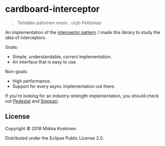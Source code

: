 # cardboard-interceptor

> Tehdään pahvinen ensin. *-Jufo Peltomaa*

An implementation of the [interceptor pattern][pedestal]. I made this library
to study the idea of interceptors.

Goals:

* Simple, understandable, correct implementation.
* An interface that is easy to use.

Non-goals:

* High performance.
* Support for every async implementation out there.

If you're looking for an industry-strength implementation, you should check out
[Pedestal][pedestal] and [Sieppari][sieppari]. 

[pedestal]: http://pedestal.io/reference/interceptor
[sieppari]: https://github.com/metosin/sieppari


## License

Copyright © 2018 Miikka Koskinen.

Distributed under the Eclipse Public License 2.0.
